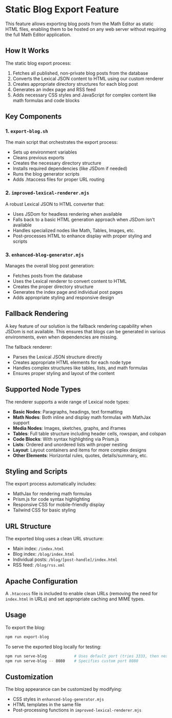 # Static Blog Export Feature

This feature allows exporting blog posts from the Math Editor as static HTML files, enabling them to be hosted on any web server without requiring the full Math Editor application.

## How It Works

The static blog export process:

1. Fetches all published, non-private blog posts from the database
2. Converts the Lexical JSON content to HTML using our custom renderer
3. Creates appropriate directory structures for each blog post
4. Generates an index page and RSS feed
5. Adds necessary CSS styles and JavaScript for complex content like math formulas and code blocks

## Key Components

### 1. `export-blog.sh`

The main script that orchestrates the export process:
- Sets up environment variables
- Cleans previous exports
- Creates the necessary directory structure
- Installs required dependencies (like JSDom if needed)
- Runs the blog generator scripts
- Adds .htaccess files for proper URL routing

### 2. `improved-lexical-renderer.mjs`

A robust Lexical JSON to HTML converter that:
- Uses JSDom for headless rendering when available
- Falls back to a basic HTML generation approach when JSDom isn't available
- Handles specialized nodes like Math, Tables, Images, etc.
- Post-processes HTML to enhance display with proper styling and scripts

### 3. `enhanced-blog-generator.mjs`

Manages the overall blog post generation:
- Fetches posts from the database
- Uses the Lexical renderer to convert content to HTML
- Creates the proper directory structure
- Generates the index page and individual post pages
- Adds appropriate styling and responsive design

## Fallback Rendering

A key feature of our solution is the fallback rendering capability when JSDom is not available. This ensures that blogs can be generated in various environments, even when dependencies are missing.

The fallback renderer:
- Parses the Lexical JSON structure directly
- Creates appropriate HTML elements for each node type
- Handles complex structures like tables, lists, and math formulas
- Ensures proper styling and layout of the content

## Supported Node Types

The renderer supports a wide range of Lexical node types:

- **Basic Nodes**: Paragraphs, headings, text formatting
- **Math Nodes**: Both inline and display math formulas with MathJax support
- **Media Nodes**: Images, sketches, graphs, and iframes
- **Tables**: Full table structure including header cells, rowspan, and colspan
- **Code Blocks**: With syntax highlighting via Prism.js
- **Lists**: Ordered and unordered lists with proper nesting
- **Layout**: Layout containers and items for more complex designs
- **Other Elements**: Horizontal rules, quotes, details/summary, etc.

## Styling and Scripts

The export process automatically includes:
- MathJax for rendering math formulas
- Prism.js for code syntax highlighting
- Responsive CSS for mobile-friendly display
- Tailwind CSS for basic styling

## URL Structure

The exported blog uses a clean URL structure:
- Main index: `/index.html`
- Blog index: `/blog/index.html`
- Individual posts: `/blog/[post-handle]/index.html`
- RSS feed: `/blog/rss.xml`

## Apache Configuration

A `.htaccess` file is included to enable clean URLs (removing the need for `index.html` in URLs) and set appropriate caching and MIME types.

## Usage

To export the blog:

```bash
npm run export-blog
```

To serve the exported blog locally for testing:

```bash
npm run serve-blog            # Uses default port (tries 3333, then next available)
npm run serve-blog -- 8080    # Specifies custom port 8080
```

## Customization

The blog appearance can be customized by modifying:
- CSS styles in `enhanced-blog-generator.mjs`
- HTML templates in the same file
- Post-processing functions in `improved-lexical-renderer.mjs`

